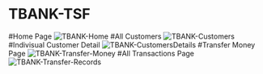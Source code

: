 # TBANK-TSF

#Home Page
![TBANK-Home](https://user-images.githubusercontent.com/61913602/165986223-3f134f62-f698-4e69-9c96-f19bb4b67454.png)
#All Customers
![TBANK-Customers](https://user-images.githubusercontent.com/61913602/165986325-95d6e97a-7093-44a5-820a-60073f2aed02.png)
#Indivisual Customer Detail
![TBANK-CustomersDetails](https://user-images.githubusercontent.com/61913602/165986412-c77b29c3-1fe9-4d71-bdb4-f304edba2c81.png)
#Transfer Money Page
![TBANK-Transfer-Money](https://user-images.githubusercontent.com/61913602/165986423-56603c4b-d652-4510-a99c-bd0020a41bea.png)
#All Transactions Page
![TBANK-Transfer-Records](https://user-images.githubusercontent.com/61913602/165986430-a5bf1820-6441-4e49-b4f6-9514e840938b.png)
